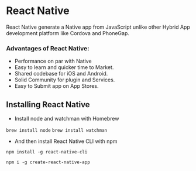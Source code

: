 # React Native

React Native generate a Native app from JavaScript unlike other Hybrid App development platform like Cordova and PhoneGap.

### Advantages of React Native:
- Performance on par with Native
- Easy to learn and quicker time to Market.
- Shared codebase for iOS and Android.
- Solid Community for plugin and Services.
- Easy to Submit app on App Stores.

## Installing React Native
- Install node and watchman with Homebrew

`brew install node`
`brew install watchman`

- And then install React Native CLI with npm

`npm install -g react-native-cli`


`npm i -g create-react-native-app`
